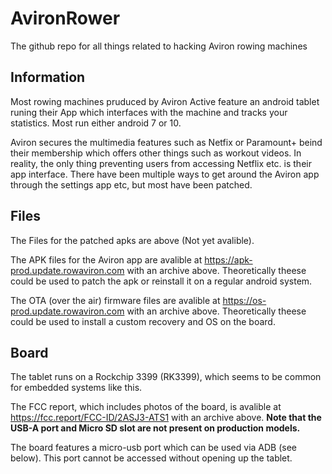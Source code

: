 # AvironRower
The github repo for all things related to hacking Aviron rowing machines

## Information

Most rowing machines pruduced by Aviron Active feature an android tablet runing their App which interfaces with the machine and tracks your statistics. Most run either android 7 or 10. 

Aviron secures the multimedia features such as Netfix or Paramount+ beind their membership which offers other things such as workout videos. In reality, the only thing preventing users from accessing Netflix etc. is their app interface. There have been multiple ways to get around the Aviron app through the settings app etc, but most have been patched.

## Files

The Files for the patched apks are above (Not yet avalible).

The APK files for the Aviron app are avalible at https://apk-prod.update.rowaviron.com with an archive above. Theoretically theese could be used to patch the apk or reinstall it on a regular android system.

The OTA (over the air) firmware files are avalible at https://os-prod.update.rowaviron.com with an archive above. Theoretically theese could be used to install a custom recovery and OS on the board.

## Board

The tablet runs on a Rockchip 3399 (RK3399), which seems to be common for embedded systems like this.

The FCC report, which includes photos of the board, is avalible at https://fcc.report/FCC-ID/2ASJ3-ATS1 with an archive above. **Note that the USB-A port and Micro SD slot are not present on production models.**

The board features a micro-usb port which can be used via ADB (see below). This port cannot be accessed without opening up the tablet.
